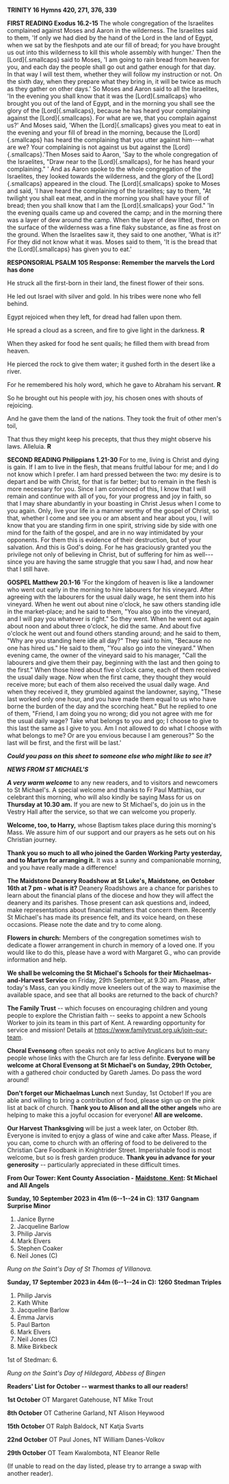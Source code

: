 **TRINITY 16 Hymns 420, 271, 376, 339**

**FIRST READING Exodus 16.2-15** The whole congregation of the
Israelites complained against Moses and Aaron in the wilderness. The
Israelites said to them, 'If only we had died by the hand of the Lord in
the land of Egypt, when we sat by the fleshpots and ate our fill of
bread; for you have brought us out into this wilderness to kill this
whole assembly with hunger.\' Then the [Lord]{.smallcaps} said to Moses,
'I am going to rain bread from heaven for you, and each day the people
shall go out and gather enough for that day. In that way I will test
them, whether they will follow my instruction or not. On the sixth day,
when they prepare what they bring in, it will be twice as much as they
gather on other days.' So Moses and Aaron said to all the Israelites,
'In the evening you shall know that it was the [Lord]{.smallcaps} who
brought you out of the land of Egypt, and in the morning you shall see
the glory of the [Lord]{.smallcaps}, because he has heard your
complaining against the [Lord]{.smallcaps}. For what are we, that you
complain against us?' And Moses said, 'When the [Lord]{.smallcaps} gives
you meat to eat in the evening and your fill of bread in the morning,
because the [Lord]{.smallcaps} has heard the complaining that you utter
against him---what are we? Your complaining is not against us but
against the [Lord]{.smallcaps}.'Then Moses said to Aaron, 'Say to the
whole congregation of the Israelites, "Draw near to
the [Lord]{.smallcaps}, for he has heard your complaining." ' And as
Aaron spoke to the whole congregation of the Israelites, they looked
towards the wilderness, and the glory of the [Lord]{.smallcaps} appeared
in the cloud. The [Lord]{.smallcaps} spoke to Moses and said, 'I have
heard the complaining of the Israelites; say to them, "At twilight you
shall eat meat, and in the morning you shall have your fill of bread;
then you shall know that I am the [Lord]{.smallcaps} your God." 'In the
evening quails came up and covered the camp; and in the morning there
was a layer of dew around the camp. When the layer of dew lifted, there
on the surface of the wilderness was a fine flaky substance, as fine as
frost on the ground. When the Israelites saw it, they said to one
another, 'What is it?' For they did not know what it was. Moses said to
them, 'It is the bread that the [Lord]{.smallcaps} has given you to
eat.\'

**RESPONSORIAL PSALM 105 Response: Remember the marvels the Lord has
done**

 He struck all the first-born in their land, the finest flower of their
sons.

 He led out Israel with silver and gold. In his tribes were none who
fell behind.

 Egypt rejoiced when they left, for dread had fallen upon them.

He spread a cloud as a screen, and fire to give light in the darkness.
**R**

 When they asked for food he sent quails; he filled them with bread from
heaven.

He pierced the rock to give them water; it gushed forth in the desert
like a river.

 For he remembered his holy word, which he gave to Abraham his servant.
**R**

So he brought out his people with joy, his chosen ones with shouts of
rejoicing.

 And he gave them the land of the nations. They took the fruit of other
men's toil,

That thus they might keep his precepts, that thus they might observe his
laws. Alleluia. **R**

**SECOND READING Philippians 1.21-30** For to me, living is Christ and
dying is gain. If I am to live in the flesh, that means fruitful labour
for me; and I do not know which I prefer. I am hard pressed between the
two: my desire is to depart and be with Christ, for that is far better;
but to remain in the flesh is more necessary for you. Since I am
convinced of this, I know that I will remain and continue with all of
you, for your progress and joy in faith, so that I may share abundantly
in your boasting in Christ Jesus when I come to you again. Only, live
your life in a manner worthy of the gospel of Christ, so that, whether I
come and see you or am absent and hear about you, I will know that you
are standing firm in one spirit, striving side by side with one mind for
the faith of the gospel, and are in no way intimidated by your
opponents. For them this is evidence of their destruction, but of your
salvation. And this is God's doing. For he has graciously granted you
the privilege not only of believing in Christ, but of suffering for him
as well--- since you are having the same struggle that you saw I had,
and now hear that I still have.

**GOSPEL Matthew 20.1-16** 'For the kingdom of heaven is like a
landowner who went out early in the morning to hire labourers for his
vineyard. After agreeing with the labourers for the usual daily wage, he
sent them into his vineyard. When he went out about nine o'clock, he saw
others standing idle in the market-place; and he said to them, "You also
go into the vineyard, and I will pay you whatever is right." So they
went. When he went out again about noon and about three o'clock, he did
the same. And about five o'clock he went out and found others standing
around; and he said to them, "Why are you standing here idle all day?"
They said to him, "Because no one has hired us." He said to them, "You
also go into the vineyard." When evening came, the owner of the vineyard
said to his manager, "Call the labourers and give them their pay,
beginning with the last and then going to the first." When those hired
about five o'clock came, each of them received the usual daily wage. Now
when the first came, they thought they would receive more; but each of
them also received the usual daily wage. And when they received it, they
grumbled against the landowner, saying, "These last worked only one
hour, and you have made them equal to us who have borne the burden of
the day and the scorching heat." But he replied to one of them, "Friend,
I am doing you no wrong; did you not agree with me for the usual daily
wage? Take what belongs to you and go; I choose to give to this last the
same as I give to you. Am I not allowed to do what I choose with what
belongs to me? Or are you envious because I am generous?" So the last
will be first, and the first will be last.'

***Could you pass on this sheet to someone else who might like to see
it?***

***NEWS FROM ST MICHAEL\'S***

***A very warm welcome*** to any new readers, and to visitors and
newcomers to St Michael\'s. A special welcome and thanks to Fr Paul
Matthias, our celebrant this morning, who will also kindly be saying
Mass for us on **Thursday at 10.30 am.** If you are new to St
Michael\'s, do join us in the Vestry Hall after the service, so that we
can welcome you properly.

**Welcome, too, to Harry,** whose Baptism takes place during this
morning\'s Mass. We assure him of our support and our prayers as he sets
out on his Christian journey.

**Thank you so much to all who joined the Garden Working Party
yesterday, and to Martyn for arranging it.** It was a sunny and
companionable morning, and you have really made a difference!

**The Maidstone Deanery Roadshow** **at** **St Luke\'s, Maidstone, on
October 16th at 7 pm - what is it?** Deanery Roadshows are a chance
for parishes to learn about the financial plans of the diocese and how
they will affect the deanery and its parishes. Those present can ask
questions and, indeed, make representations about financial matters that
concern them. Recently St Michael\'s has made its presence felt, and its
voice heard, on these occasions. Please note the date and try to come
along.

**Flowers in church:** Members of the congregation sometimes wish to
dedicate a flower arrangement in church in memory of a loved one. If you
would like to do this, please have a word with Margaret G., who can
provide information and help.

**We shall be welcoming the St Michael\'s Schools for their
Michaelmas-and-Harvest Service** on Friday, 29th September, at 9.30
am. Please, after today\'s Mass, can you kindly move kneelers out of the
way to maximise the available space, and see that all books are returned
to the back of church?

**The Family Trust** -- which focuses on encouraging children and young
people to explore the Christian faith -- seeks to appoint a new Schools
Worker to join its team in this part of Kent. A rewarding opportunity
for service and mission! Details at
<https://www.familytrust.org.uk/join-our-team>.

**Choral Evensong** often speaks not only to active Anglicans but to
many people whose links with the Church are far less definite.
**Everyone** **will be welcome** **at Choral Evensong at St Michael\'s
on Sunday, 29th October,** with a gathered choir conducted by Gareth
James. Do pass the word around!

**Don\'t forget our Michaelmas Lunch** next Sunday, 1st October! If
you are able and willing to bring a contribution of food, please sign up
on the pink list at back of church. T**hank you to Alison and all the
other angels** who are helping to make this a joyful occasion for
everyone! **All are welcome.**

**Our Harvest Thanksgiving** will be just a week later, on October
8th. Everyone is invited to enjoy a glass of wine and cake after Mass.
Please, if you can, come to church with an offering of food to be
delivered to the Christian Care Foodbank in Knightrider Street.
Imperishable food is most welcome, but so is fresh garden produce.
**Thank you in advance for your generosity** -- particularly appreciated
in these difficult times.

**From Our Tower: Kent County Association -** [**Maidstone**,
**Kent**](https://dove.cccbr.org.uk/tower/12644#_blank)**: St Michael
and All Angels**

**Sunday, 10 September 2023 in 41m (6--1--24 in C)**: **1317** **Gangnam
Surprise Minor**

1. Janice Byrne
2. Jacqueline Barlow
3. Philip Jarvis
4. Mark Elvers
5. Stephen Coaker
6. Neil Jones (C)

*Rung on the Saint\'s Day of St Thomas of Villanova.*

**Sunday, 17 September 2023 in 44m (6--1--24 in C):** **1260** **Stedman
Triples**

1. Philip Jarvis
2. Kath White
3. Jacqueline Barlow
4. Emma Jarvis
5. Paul Barton
6. Mark Elvers
7. Neil Jones (C)
8. Mike Birkbeck

1st of Stedman: 6.

*Rung on the Saint\'s Day of Hildegard, Abbess of Bingen*

**Readers\' List for October -- warmest thanks to all our readers!**

**1st October** OT Margaret Gatehouse, NT Mike Trout

**8th October** OT Catherine Garland, NT Alison Heywood

**15th October** OT Ralph Baldock, NT Katja Svarts

**22nd October** OT Paul Jones, NT William Danes-Volkov

**29th October** OT Team Kwalombota, NT Eleanor Relle

(If unable to read on the day listed, please try to arrange a swap with
another reader).
